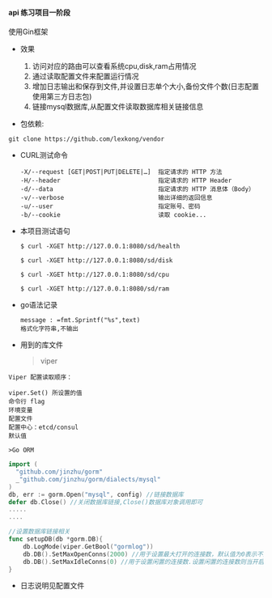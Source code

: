 #### api 练习项目一阶段

使用Gin框架

* 效果

  1. 访问对应的路由可以查看系统cpu,disk,ram占用情况
  2. 通过读取配置文件来配置运行情况
  3. 增加日志输出和保存到文件,并设置日志单个大小,备份文件个数(日志配置使用第三方日志包)
  4. 链接mysql数据库,从配置文件读取数据库相关链接信息
* 包依赖:

```ssh
git clone https://github.com/lexkong/vendor
```

* CURL测试命令

  ```shell
  -X/--request [GET|POST|PUT|DELETE|…]  指定请求的 HTTP 方法
  -H/--header                           指定请求的 HTTP Header
  -d/--data                             指定请求的 HTTP 消息体（Body）
  -v/--verbose                          输出详细的返回信息
  -u/--user                             指定账号、密码
  -b/--cookie                           读取 cookie...
  ```

* 本项目测试语句

  ```shell
  $ curl -XGET http://127.0.0.1:8080/sd/health

  $ curl -XGET http://127.0.0.1:8080/sd/disk

  $ curl -XGET http://127.0.0.1:8080/sd/cpu

  $ curl -XGET http://127.0.0.1:8080/sd/ram
  ```

* go语法记录

  ```shell
  message : =fmt.Sprintf("%s",text)
  格式化字符串,不输出
  ```

* 用到的库文件

  > viper

```shell
Viper 配置读取顺序：

viper.Set() 所设置的值
命令行 flag
环境变量
配置文件
配置中心：etcd/consul
默认值
```

	>Go ORM

```go
import (
  "github.com/jinzhu/gorm"
  _"github.com/jinzhu/gorm/dialects/mysql"
)
db, err := gorm.Open("mysql", config) //链接数据库
defer db.Close() //关闭数据库链接,Close()数据库对象调用即可
.....
....

//设置数据库链接相关
func setupDB(db *gorm.DB){
	db.LogMode(viper.GetBool("gormlog"))
	db.DB().SetMaxOpenConns(2000) //用于设置最大打开的连接数，默认值为0表示不限制.设置最大的连接数，避免并发太高导致连接mysql出现too many connections的错误。
	db.DB().SetMaxIdleConns(0) //用于设置闲置的连接数.设置闲置的连接数则当开启的一个连接使用完成后可以放在池里等候下一次使用。
}

```



* 日志说明见配置文件